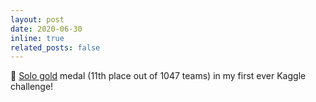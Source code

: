 ```yaml
---
layout: post
date: 2020-06-30
inline: true
related_posts: false
---
```


🥳 <a href="https://twitter.com/miyka_el/status/1278034094576844800">Solo gold</a> medal (11th place out of 1047 teams) in my first ever Kaggle challenge!
